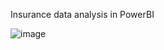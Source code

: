 Insurance data analysis in PowerBI

![image](https://github.com/Priyashindee888/supply-chain-project/assets/154687901/0b7fd528-d25c-46d4-9c87-817a9dc12d07)
